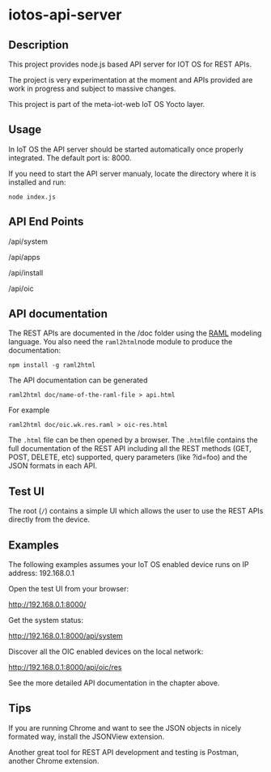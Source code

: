 # iotos-api-server
## Description
This project provides node.js based API server for IOT OS for REST APIs. 

The project is very experimentation at the moment and APIs provided are work in progress and subject to massive changes.

This project is part of the meta-iot-web IoT OS Yocto layer.

## Usage
In IoT OS the API server should be started automatically once properly integrated. The default port is: 8000.

If you need to start the API server manualy, locate the directory where it is installed and run:

```node index.js```

## API End Points

/api/system

/api/apps

/api/install

/api/oic

## API documentation

The REST APIs are documented in the /doc folder using the [RAML](http://raml.org/) modeling language. You also need the ```raml2html```node module to produce the documentation:

```npm install -g raml2html```

The API documentation can be generated 

```raml2html doc/name-of-the-raml-file > api.html```

For example

 ```raml2html doc/oic.wk.res.raml > oic-res.html```

The ```.html``` file can be then opened by a browser. The ```.html```file contains the full documentation of the REST API including all the REST methods (GET, POST, DELETE, etc) supported, query parameters (like ?id=foo) and the JSON formats in each API.

## Test UI
The root (```/```) contains a simple UI which allows the user to use the REST APIs directly from the device. 

## Examples

The following examples assumes your IoT OS enabled device runs on IP address: 192.168.0.1

Open the test UI from your browser:

http://192.168.0.1:8000/

Get the system status:

http://192.168.0.1:8000/api/system

Discover all the OIC enabled devices on the local network:

http://192.168.0.1:8000/api/oic/res

See the more detailed API documentation in the chapter above.

## Tips

If you are running Chrome and want to see the JSON objects in nicely formated way, install the JSONView extension.

Another great tool for REST API development and testing is Postman, another Chrome extension.
